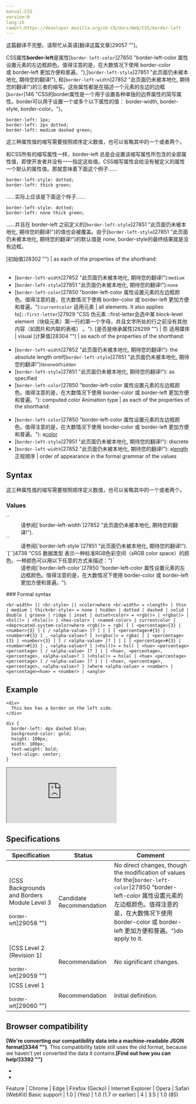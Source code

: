 ```yaml
---
manual:CSS
version:0
lang:zh
rawUrl:https://developer.mozilla.org/zh-CN/docs/Web/CSS/border-left
---
```




这篇翻译不完整。请帮忙从英语[翻译这篇文章]29057 "")。






CSS属性**border-left**是属性[`border-left-color`]27850 "border-left-color 属性设置元素的左边框颜色。值得注意的是，在大数情况下使用 border-color 或 border-left 更加方便和普遍。"),[`border-left-style`]27851 "此页面仍未被本地化, 期待您的翻译!"), 和[`border-left-width`]27852 "此页面仍未被本地化, 期待您的翻译!")的三者的缩写。这些属性都是在描述一个元素的左边的边框[`border`]146 "CSS的border属性是一个用于设置各种单独的边界属性的简写属性。border可以用于设置一个或多个以下属性的值： border-width, border-style, border-color。")。


```
border-left: 1px;
border-left: 2px dotted;
border-left: medium dashed green;
```


这三种属性值的缩写需要按照顺序定义数值，也可以省略其中的一个或者两个。



和CSS所有的缩写属性一样，border-left 总是会设置该缩写属性所包含的全部属性值，即使开发者并没有一一指定这些值。CSS缩写属性会给没有被定义的属性一个默认的属性值。那就意味着下面这个例子......


```
border-left-style: dotted;
border-left: thick green;
```


......实际上应该是下面这个样子......


```
border-left-style: dotted;
border-left: none thick green;
```


......并且在 border-left 之前定义的[`border-left-style`]27851 "此页面仍未被本地化, 期待您的翻译!")的值也会被覆盖。由于[`border-left-style`]27851 "此页面仍未被本地化, 期待您的翻译!")的默认值是 none, border-style的最终结果就是没有边框。



[初始值]28302 "") | as each of the properties of the shorthand:<br></br>
* [`border-left-width`]27852 "此页面仍未被本地化, 期待您的翻译!"):`medium`
* [`border-left-style`]27851 "此页面仍未被本地化, 期待您的翻译!"):`none`
* [`border-left-color`]27850 "border-left-color 属性设置元素的左边框颜色。值得注意的是，在大数情况下使用 border-color 或 border-left 更加方便和普遍。"):`currentcolor` 
适用元素 | all elements. It also applies to[`::first-letter`]27929 "CSS 伪元素 ::first-letter会选中某 block-level element（块级元素）第一行的第一个字母，并且文字所处的行之前没有其他内容（如图片和内联的表格） 。"). 
[是否是继承属性]28299 "") | 否 
适用媒体 | visual 
[计算值]28304 "") | as each of the properties of the shorthand:<br></br>
* [`border-left-width`]27852 "此页面仍未被本地化, 期待您的翻译!"): the absolute length or`0`if[`border-left-style`]27851 "此页面仍未被本地化, 期待您的翻译!")is`none`or`hidden`
* [`border-left-style`]27851 "此页面仍未被本地化, 期待您的翻译!"): as specified
* [`border-left-color`]27850 "border-left-color 属性设置元素的左边框颜色。值得注意的是，在大数情况下使用 border-color 或 border-left 更加方便和普遍。"): computed color 
Animation type | as each of the properties of the shorthand:<br></br>
* [`border-left-color`]27850 "border-left-color 属性设置元素的左边框颜色。值得注意的是，在大数情况下使用 border-color 或 border-left 更加方便和普遍。"): a[color](%4569#Interpolation "Values of the <color> CSS data type are interpolated on each of their red, green, blue components, each handled as a real, floating-point number. Note that interpolation of colors happens in the alpha-premultiplied sRGBA color space to prevent unexpected grey colors to appear.")
* [`border-left-style`]27851 "此页面仍未被本地化, 期待您的翻译!"): discrete
* [`border-left-width`]27852 "此页面仍未被本地化, 期待您的翻译!"): a[length](%4561#Interpolation "Values of the <length> CSS data type are interpolated as real, floating-point numbers.") 
正规顺序 | order of appearance in the formal grammar of the values 


## Syntax<a name="Syntax"></a>


这三种属性值的缩写需要按照顺序定义数值，也可以省略其中的一个或者两个。


### Values<a name="Values"></a>
<dl><dt id=''>`<br-width>`</dt><dd>请参阅[`border-left-width`]27852 "此页面仍未被本地化, 期待您的翻译!").</dd><dt id=''>`<br-style>`</dt><dd>请参阅[`border-left-style`]27851 "此页面仍未被本地化, 期待您的翻译!").</dd><dt id=''>`[`<color>`]4738 "CSS 数据类型 <color> 表示一种标准RGB色彩空间（sRGB color space）的颜色。一种颜色可以用以下任意的方式来描述：")`</dt><dd>请参阅[`border-left-color`]27850 "border-left-color 属性设置元素的左边框颜色。值得注意的是，在大数情况下使用 border-color 或 border-left 更加方便和普遍。").</dd></dl>
### Formal syntax<a name="Formal_syntax"></a>

```
<br-width> || <br-style> || <color>where <br-width> = <length> | thin | medium | thick<br-style> = none | hidden | dotted | dashed | solid | double | groove | ridge | inset | outset<color> = <rgb()> | <rgba()> | <hsl()> | <hsla()> | <hex-color> | <named-color> | currentcolor | <deprecated-system-color>where <rgb()> = rgb( [ [ <percentage>{3} | <number>{3} ] [ / <alpha-value> ]? ] | [ [ <percentage>#{3} | <number>#{3} ] , <alpha-value>? ] )<rgba()> = rgba( [ [ <percentage>{3} | <number>{3} ] [ / <alpha-value> ]? ] | [ [ <percentage>#{3} | <number>#{3} ] , <alpha-value>? ] )<hsl()> = hsl( [ <hue> <percentage> <percentage> [ / <alpha-value> ]? ] | [ <hue>, <percentage>, <percentage>, <alpha-value>? ] )<hsla()> = hsla( [ <hue> <percentage> <percentage> [ / <alpha-value> ]? ] | [ <hue>, <percentage>, <percentage>, <alpha-value>? ] )where <alpha-value> = <number> | <percentage><hue> = <number> | <angle>
```

## Example<a name="Example"></a>

```
<div>
  This box has a border on the left side.
</div>
```

```
div {
  border-left: 4px dashed blue;
  background-color: gold;
  height: 100px;
  width: 100px;
  font-weight: bold;
  text-align: center;
}
```


<iframe src='https://mdn.mozillademos.org/zh-CN/docs/Web/CSS/border-left$samples/Example?revision=1282623' width='null' height='null'></iframe>



## Specifications<a name="Specifications"></a>

Specification | Status | Comment 
 ---  |  ---  |  ---  | 
[CSS Backgrounds and Borders Module Level 3<br></br><small>border-left</small>]29058 "") | Candidate Recommendation | No direct changes, though the modification of values for the[`border-left-color`]27850 "border-left-color 属性设置元素的左边框颜色。值得注意的是，在大数情况下使用 border-color 或 border-left 更加方便和普遍。")do apply to it. 
[CSS Level 2 (Revision 1)<br></br><small>border-left</small>]29059 "") | Recommendation | No significant changes. 
[CSS Level 1<br></br><small>border-left</small>]29060 "") | Recommendation | Initial definition. 


## Browser compatibility<a name="Browser_compatibility"></a>


**[We&#39;re converting our compatibility data into a machine-readable JSON format]3344 "")**. This compatibility table still uses the old format, because we haven&#39;t yet converted the data it contains.**[Find out how you can help!]3392 "")**


* 
* 

Feature | Chrome | Edge | Firefox (Gecko) | Internet Explorer | Opera | Safari (WebKit) 
Basic support | 1.0 | (Yes) | 1.0 (1.7 or earlier) | 4 | 3.5 | 1.0 (85) 






